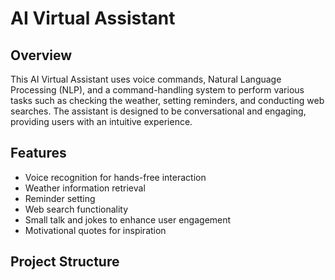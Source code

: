 # AI Virtual Assistant

## Overview

This AI Virtual Assistant uses voice commands, Natural Language Processing (NLP), and a command-handling system to perform various tasks such as checking the weather, setting reminders, and conducting web searches. The assistant is designed to be conversational and engaging, providing users with an intuitive experience.

## Features

- Voice recognition for hands-free interaction
- Weather information retrieval
- Reminder setting
- Web search functionality
- Small talk and jokes to enhance user engagement
- Motivational quotes for inspiration

## Project Structure
